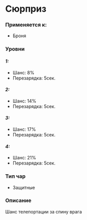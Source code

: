 # Сюрприз

### Применяется к:

* Броня

### Уровни

#### _1:_&#x20;

* Шанс: 8%
* Перезарядка:  5сек.

#### _2:_

* Шанс: 14%
* Перезарядка:  5сек.&#x20;

#### _3:_&#x20;

* Шанс: 17%
* Перезарядка:  5сек.

#### _4:_

* Шанс: 21%
* Перезарядка:  5сек.&#x20;

### Тип чар

* Защитные

### Описание&#x20;

Шанс телепортации за спину врага
